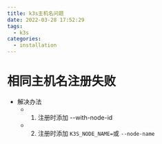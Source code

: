 ```yaml
---
title: k3s主机名问题
date: 2022-03-28 17:52:29
tags: 
  - k3s
categories: 
  - installation
---
```


# 相同主机名注册失败
<!-- more -->
- 解决办法
  - 1. 注册时添加 --with-node-id
  - 2. 注册时添加 `K3S_NODE_NAME=`或 `--node-name` 